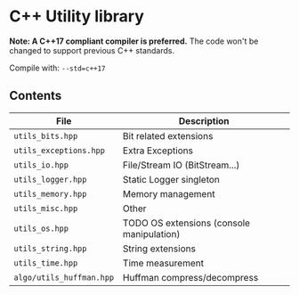# C++ Utility library

**Note: A C++17 compliant compiler is preferred.** 
The code won't be changed to support previous C++ standards.

Compile with: `--std=c++17`

## Contents

| File                     | Description                               |
| ------------------------ | ----------------------------------------- |
| `utils_bits.hpp`         | Bit related extensions                    |
| `utils_exceptions.hpp`   | Extra Exceptions                          |
| `utils_io.hpp`           | File/Stream IO (BitStream...)             |
| `utils_logger.hpp`       | Static Logger singleton                   |
| `utils_memory.hpp`       | Memory management                         |
| `utils_misc.hpp`         | Other                                     |
| `utils_os.hpp`           | TODO OS extensions (console manipulation) |
| `utils_string.hpp`       | String extensions                         |
| `utils_time.hpp`         | Time measurement                          |
| `algo/utils_huffman.hpp` | Huffman compress/decompress               |

